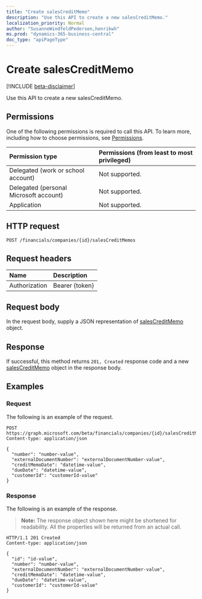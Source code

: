 ```yaml
---
title: "Create salesCreditMemo"
description: "Use this API to create a new salesCreditMemo."
localization_priority: Normal
author: "SusanneWindfeldPedersen,henrikwh"
ms.prod: "dynamics-365-business-central"
doc_type: "apiPageType"
---
```


# Create salesCreditMemo

[!INCLUDE [beta-disclaimer](../../includes/beta-disclaimer.md)]

Use this API to create a new salesCreditMemo.

## Permissions

One of the following permissions is required to call this API. To learn more, including how to choose permissions, see [Permissions](/graph/permissions-reference).

| Permission type                        | Permissions (from least to most privileged) |
|:---------------------------------------|:--------------------------------------------|
| Delegated (work or school account)     | Not supported. |
| Delegated (personal Microsoft account) | Not supported. |
| Application                            | Not supported. |

## HTTP request

<!-- { "blockType": "ignored" } -->

```http
POST /financials/companies/{id}/salesCreditMemos
```

## Request headers

| Name          | Description   |
|:--------------|:--------------|
| Authorization | Bearer {token} |

## Request body

In the request body, supply a JSON representation of [salesCreditMemo](../resources/salescreditmemo.md) object.

## Response

If successful, this method returns `201, Created` response code and a new [salesCreditMemo](../resources/dynamics-salescreditmemo.md) object in the response body.

## Examples

### Request

The following is an example of the request.
<!-- {
  "blockType": "request",
  "name": "create_salescreditmemo_from_company"
}-->

```http
POST https://graph.microsoft.com/beta/financials/companies/{id}/salesCreditMemos
Content-type: application/json

{
  "number": "number-value",
  "externalDocumentNumber": "externalDocumentNumber-value",
  "creditMemoDate": "datetime-value",
  "dueDate": "datetime-value",
  "customerId": "customerId-value"
}
```

### Response

The following is an example of the response.

> **Note:** The response object shown here might be shortened for readability. All the properties will be returned from an actual call.

<!-- {
  "blockType": "response",
  "truncated": true,
  "@odata.type": "microsoft.graph.salesCreditMemo"
} -->

```http
HTTP/1.1 201 Created
Content-type: application/json

{
  "id": "id-value",
  "number": "number-value",
  "externalDocumentNumber": "externalDocumentNumber-value",
  "creditMemoDate": "datetime-value",
  "dueDate": "datetime-value",
  "customerId": "customerId-value"
}
```

<!-- uuid: 16cd6b66-4b1a-43a1-adaf-3a886856ed98
2019-02-04 14:57:30 UTC -->
<!-- {
  "type": "#page.annotation",
  "description": "Create salesCreditMemo",
  "keywords": "",
  "section": "documentation",
  "tocPath": ""
}-->